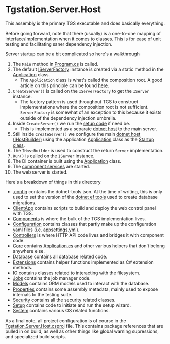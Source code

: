 # Tgstation.Server.Host

This assembly is the primary TGS executable and does basically everything.

Before going forward, note that there (usually) is a one-to-one mapping of interface/implementation when it comes to classes. This is for ease of unit testing and facilitating saner dependency injection.

Server startup can be a bit complicated so here's a walkthrough

1. The `Main` method in [Program.cs](./Program.cs) is called.
1. The default [IServerFactory](./IServerFactory) instance is created via a static method in the [Application](./Core/Application.cs) class.
    - The `Application` class is what's called the composition root. A good article on this principle can be found [here](https://freecontent.manning.com/dependency-injection-in-net-2nd-edition-understanding-the-composition-root/).
1. `CreateServer()` is called on the `IServerFactory` to get the `IServer` instance.
    - The factory pattern is used throughout TGS to construct implementations where the composition root is not sufficient. `ServerFactory` is somewhat of an exception to this because it exists outside of the dependency injection umbrella.
1. Inside `CreateServer()` we run the [setup code](./Setup) if need be.
    - This is implemented as a separate [dotnet host](https://docs.microsoft.com/en-us/aspnet/core/fundamentals/host/generic-host?view=aspnetcore-3.1) to the main server.
1. Still inside `CreateServer()` we configure the main [dotnet host (IHostBuilder)](https://docs.microsoft.com/en-us/aspnet/core/fundamentals/host/generic-host?view=aspnetcore-3.1) using the application [Application](./Core/Application.cs) class as the [Startup class](https://docs.microsoft.com/en-us/aspnet/core/fundamentals/startup?view=aspnetcore-3.1#the-startup-class).
1. The `IHostBuilder` is used to construct the return `Server` implementation.
1. `Run()` is called on the `IServer` instance.
1. The DI container is built using the [Application](./Core/Application.cs) class.
1. The [component services](./Components) are started.
1. The web server is started.

Here's a breakdown of things in this directory

- [.config](./.config) contains the dotnet-tools.json. At the time of writing, this is only used to set the version of the [dotnet ef tools](https://docs.microsoft.com/en-us/ef/core/miscellaneous/cli/) used to create database migrations.
- [ClientApp](./ClientApp) contains scripts to build and deploy the web control panel with TGS.
- [Components](./Components) is where the bulk of the TGS implementation lives.
- [Configuration](./Configuration) contains classes that partly make up the configuration yaml files (i.e. [appsettings.yml](./appsettings.yml)).
- [Controllers](./Controllers) is where HTTP API code lives and bridges it with component code.
- [Core](./Core) contains [Application.cs](./Core/Application.cs) and other various helpers that don't belong anywhere else.
- [Database](./Database) contains all database related code.
- [Extensions](./Extensions) contains helper functions implemented as C# extension methods.
- [IO](./IO) contains classes related to interacting with the filesystem.
- [Jobs](./Jobs) contains the job manager code.
- [Models](./Models) contains ORM models used to interact with the database.
- [Properties](./Properties) contains some assembly metadata, mainly used to expose internals to the testing suite.
- [Security](./Security) contains all the security related classes.
- [Setup](./Setup) contains code to initiate and run the setup wizard.
- [System](./System) contains various OS related functions.

As a final note, all project configuration is of course in the [Tgstation.Server.Host.csproj](./Tgstation.Server.Host.csproj) file. This contains package references that are pulled in on build, as well as other things like global warning supressions, and specialized build scripts.
